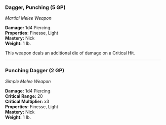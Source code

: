 ### Dagger, Punching (5 GP)
*Martial Melee Weapon*  

**Damage:** 1d4 Piercing  
**Properties:** Finesse, Light  
**Mastery:** Nick  
**Weight:** 1 lb.

This weapon deals an additional die of damage on a Critical Hit.



---
### Punching Dagger (2 GP)
*Simple Melee Weapon*  

**Damage:** 1d4 Piercing  
**Critical Range:** 20  
**Critical Multiplier:** x3  
**Properties:** Finesse, Light  
**Mastery:** Nick  
**Weight:** 1 lb.
